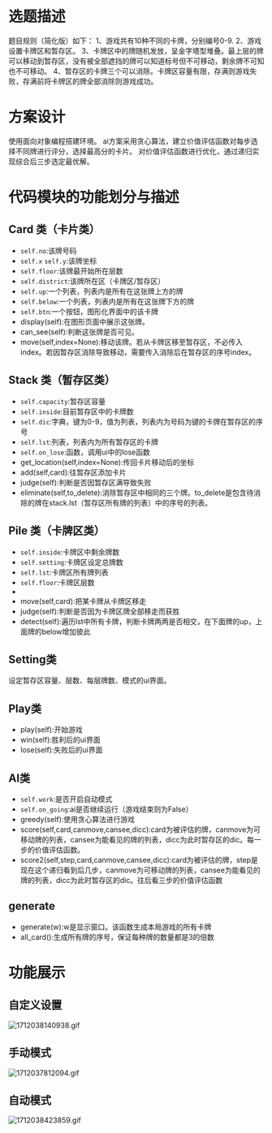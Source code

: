 # 选题描述
题目规则（简化版）如下：
1、游戏共有10种不同的卡牌，分别编号0-9.
2、游戏设置卡牌区和暂存区。
3、卡牌区中的牌随机发放，呈金字塔型堆叠。最上层的牌可以移动到暂存区，没有被全部遮挡的牌可以知道标号但不可移动，剩余牌不可知也不可移动。
4、暂存区的卡牌三个可以消除。卡牌区容量有限，存满则游戏失败，存满前将卡牌区的牌全部消除则游戏成功。

# 方案设计
使用面向对象编程搭建环境。
ai方案采用贪心算法，建立价值评估函数对每步选择不同牌进行评分，选择最高分的卡片。
对价值评估函数进行优化，通过递归实现综合后三步选定最优解。

# 代码模块的功能划分与描述
## Card 类（卡片类）
- `self.no`:该牌号码
- `self.x` `self.y`:该牌坐标
- `self.floor`:该牌最开始所在层数
- `self.district`:该牌所在区（卡牌区/暂存区）
- `self.up`:一个列表，列表内是所有在这张牌上方的牌
- `self.below`:一个列表，列表内是所有在这张牌下方的牌
- `self.btn`:一个按钮，图形化界面中的该卡牌
- display(self):在图形页面中展示这张牌。
- can_see(self):判断这张牌是否可见。
- move(self,index=None):移动该牌。若从卡牌区移至暂存区，不必传入index。若因暂存区消除导致移动，需要传入消除后在暂存区的序号index。
## Stack 类（暂存区类）
- `self.capacity`:暂存区容量
- `self.inside`:目前暂存区中的卡牌数
- `self.dic`:字典，键为0-9，值为列表，列表内为号码为键的卡牌在暂存区的序号
- `self.lst`:列表，列表内为所有暂存区的卡牌
- `self.on_lose`:函数，调用ui中的lose函数
- get_location(self,index=None):传回卡片移动后的坐标
- add(self,card):往暂存区添加卡片
- judge(self):判断是否因暂存区满导致失败
- eliminate(self,to_delete):消除暂存区中相同的三个牌。to_delete是包含待消除的牌在stack.lst（暂存区所有牌的列表）中的序号的列表。
## Pile 类（卡牌区类）
- `self.inside`:卡牌区中剩余牌数
- `self.setting`:卡牌区设定总牌数
- `self.lst`:卡牌区所有牌列表
- `self.floor`:卡牌区层数
- 
- move(self,card):把某卡牌从卡牌区移走
- judge(self):判断是否因为卡牌区牌全部移走而获胜
- detect(self):遍历lst中所有卡牌，判断卡牌两两是否相交，在下面牌的up，上面牌的below增加彼此
## Setting类
设定暂存区容量、层数、每层牌数、模式的ui界面。
## Play类
- play(self):开始游戏
- win(self):胜利后的ui界面
- lose(self):失败后的ui界面
## AI类
- `self.work`:是否开启自动模式
- `self.on_going`:ai是否继续运行（游戏结束则为False）
- greedy(self):使用贪心算法进行游戏
- score(self,card,canmove,cansee,dicc):card为被评估的牌，canmove为可移动牌的列表，cansee为能看见的牌的列表，dicc为此时暂存区的dic。每一步的价值评估函数。
- score2(self,step,card,canmove,cansee,dicc):card为被评估的牌，step是现在这个递归看到后几步，canmove为可移动牌的列表，cansee为能看见的牌的列表，dicc为此时暂存区的dic。往后看三步的价值评估函数
## generate
- generate(w):w是显示窗口。该函数生成本局游戏的所有卡牌
- all_card():生成所有牌的序号，保证每种牌的数量都是3的倍数

# 功能展示
## 自定义设置
![1712038140938.gif](https://s2.loli.net/2024/04/02/aiKCpPwB9ezrvZy.gif)
## 手动模式
![1712037812094.gif](https://s2.loli.net/2024/04/02/ISiZNnPUsyRb865.gif)
## 自动模式
![1712038423859.gif](https://s2.loli.net/2024/04/02/lzFWcRmOSiugyGo.gif)